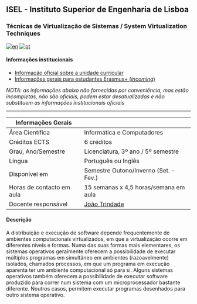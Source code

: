 ## ISEL - Instituto Superior de Engenharia de Lisboa
### Técnicas de Virtualização de Sistemas / System Virtualization Techniques
[![en](https://img.shields.io/badge/lang-en-red.svg)](https://github.com/isel-leic-tvs/info/blob/main/README.md)
[![pt](https://img.shields.io/badge/lang-pt-green.svg)](https://github.com/isel-leic-tvs/info/blob/main/README.pt.md)

#### Informações institucionais
* [Informação oficial sobre a unidade curricular](https://www.isel.pt/leic/tecnicas-de-virtualizacao-de-sistemas)
* [Informações gerais para estudantes Erasmus+ (*incoming*)](https://www.isel.pt/ensino/programas-de-mobilidade/erasmus-alunos-incoming/informacoes-gerais)

*NOTA: as informações abaixo não fornecidas por conveniência, mas estão incompletas, não são oficiais, podem estar desatualizadas e não substituem as informações institucionais oficiais*

---

| Informações Gerais        |                                        |
|---------------------------|----------------------------------------|
| Área Científica           | Informática e Computadores             |
| Créditos ECTS             | 6 créditos                             |
| Grau, Ano/Semestre        | Licenciatura, 3º ano / 5º semestre     |
| Língua                    | Português ou Inglês                     |
| Disponível em             | Semestre Outono/Inverno (Set. - Fev.)  |
| Horas de contacto em aula | 15 semanas x 4,5 horas/semana em aula  |
| Docente responsável       | [João Trindade](joao.trindade@isel.pt) |

#### Descrição
A distribuição e execução de software depende frequentemente de ambientes computacionais virtualizados, em que a virtualização ocorre em diferentes níveis e formas. Numa das suas formas mais elementares, os sistemas operativos geralmente oferecem a possibilidade de executar múltiplos programas em simultâneo em ambientes (razoavelmente) isolados, chamados processos, em que um programa em execução aparenta ter um ambiente computacional só para si. Alguns sistemas operativos também oferecem a possibilidade de executar software produzido para correr num sistema com um microprocessador bastante diferente. Noutros casos, permitem executar programas desenhados para outro sistema operativo.
